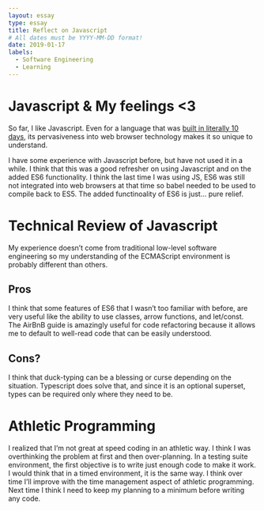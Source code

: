 ```yaml
---
layout: essay
type: essay
title: Reflect on Javascript
# All dates must be YYYY-MM-DD format!
date: 2019-01-17
labels:
  - Software Engineering
  - Learning
---
```


# Javascript & My feelings <3

So far, I like Javascript. Even for a language that was [built in literally 10 days](https://en.wikipedia.org/wiki/JavaScript#History), its pervasiveness into web browser technology makes it so unique to understand. 

I have some experience with Javascript before, but have not used it in a while. I think that this was a good refresher on using Javascript and on the added ES6 functionality. I think the last time I was using JS, ES6 was still not integrated into web browsers at that time so babel needed to be used to compile back to ES5. The added functinoality of ES6 is just... pure relief. 

# Technical Review of Javascript 
My experience doesn’t come from traditional low-level software engineering so my understanding of the ECMAScript environment is probably different than others. 
## Pros
I think that some features of ES6 that I wasn’t too familiar with before, are very useful like the ability to use classes, arrow functions, and let/const. The AirBnB guide is amazingly useful for code refactoring because it allows me to default to well-read code that can be easily understood. 
## Cons? 
I think that duck-typing can be a blessing or curse depending on the situation. Typescript does solve that, and since it is an optional superset, types can be required only where they need to be. 


# Athletic Programming 

I realized that I’m not great at speed coding in an athletic way. I think I was overthinking the problem at first and then over-planning. In a testing suite environment, the first objective is to write just enough code to make it work. I would think that in a timed environment, it is the same way. I think over time I’ll improve with the time management aspect of athletic programming. Next time I think I need to keep my planning to a minimum before writing any code. 
